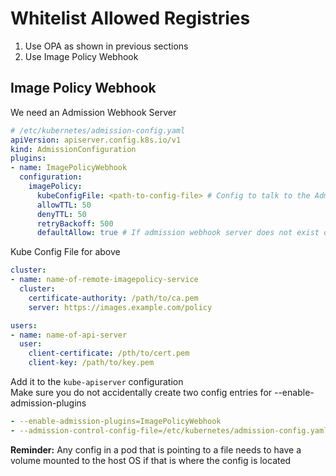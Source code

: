 # Whitelist Allowed Registries

1. Use OPA as shown in previous sections
1. Use Image Policy Webhook

## Image Policy Webhook

We need an Admission Webhook Server

```yaml
# /etc/kubernetes/admission-config.yaml
apiVersion: apiserver.config.k8s.io/v1
kind: AdmissionConfiguration
plugins:
- name: ImagePolicyWebhook
  configuration:
    imagePolicy:
      kubeConfigFile: <path-to-config-file> # Config to talk to the Admission Webhook Server
      allowTTL: 50
      denyTTL: 50
      retryBackoff: 500
      defaultAllow: true # If admission webhook server does not exist or does not respond in time or does not explicitly deny the request
```
Kube Config File for above
```yaml
cluster:
- name: name-of-remote-imagepolicy-service
  cluster:
    certificate-authority: /path/to/ca.pem
    server: https://images.example.com/policy

users:
- name: name-of-api-server
  user:
    client-certificate: /pth/to/cert.pem
    client-key: /path/to/key.pem
```
Add it to the `kube-apiserver` configuration  
Make sure you do not accidentally create two config entries for --enable-admission-plugins  
```yaml
- --enable-admission-plugins=ImagePolicyWebhook
- --admission-control-config-file=/etc/kubernetes/admission-config.yaml
```
**Reminder:** Any config in a pod that is pointing to a file needs to have a volume mounted to the host OS if that is where the config is located